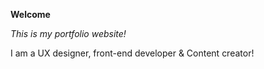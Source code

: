 **Welcome**

*This is my portfolio website!*

I am a UX designer, front-end developer & Content creator!
